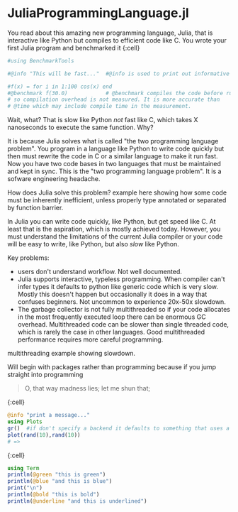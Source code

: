 # JuliaProgrammingLanguage.jl

You read about this amazing new programming language, Julia, that is interactive like Python but compiles to efficient code like C. You wrote your first Julia program and benchmarked it
{:cell}
```julia
#using BenchmarkTools

#@info "This will be fast..."  #@info is used to print out informative messages to the user, frequently used for progress updates.

#f(x) = for i in 1:100 cos(x) end
#@benchmark f(30.0)            # @benchmark compiles the code before running it 
# so compilation overhead is not measured. It is more accurate than 
# @time which may include compile time in the measurement. 
```
Wait, what? That is slow like Python *not* fast like C, which takes X nanoseconds to execute the same function. Why?

It is because Julia solves what is called "the two programming language problem". You program in a language like Python to write code quickly but then must rewrite the code in C or a similar language to make it run fast. Now you have two code bases in two languages that must be maintained and kept in sync. This is the "two programming language problem". It is a sofware engineering headache.

How does Julia solve this problem? example here showing how some code must be inherently inefficient, unless properly type annotated or separated by function barrier.

In Julia you can write code quickly, like Python, but get speed like C. At least that is the aspiration, which is mostly achieved today. However, you must understand the limitations of the current Julia compiler or your code will be easy to write, like Python, but also *slow* like Python.

Key problems:
* users don't understand workflow. Not well documented.
* Julia supports interactive, typeless programming. When compiler can't infer types it defaults to python like generic code which is very slow. Mostly this doesn't happen but occasionally it does in a way that confuses beginners. Not uncommon to experience 20x-50x slowdown.
* The garbage collector is not fully multithreaded so if your code allocates in the most frequently executed loop there can be enormous GC overhead. Multithreaded code can be slower than single threaded code, which is rarely the case in other languages. Good multithreaded performance requires more careful programming.

multithreading example showing slowdown.

Will begin with packages rather than programming because if you jump straight into programming 
>O, that way madness lies; let me shun that;

{:cell}
```julia
@info "print a message..."
using Plots
gr()  #if don't specify a backend it defaults to something that uses a qt plugin on github. This doesn't work for obscure resons. 
plot(rand(10),rand(10))
# =>
```
{:cell}
```julia
using Term
println(@green "this is green")
println(@blue "and this is blue")
print("\n")
println(@bold "this is bold")
println(@underline "and this is underlined")
```